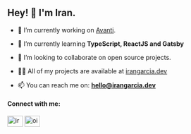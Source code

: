 <h2 align="left">Hey! 👋   I'm Iran.</h2>

- 🔭 I’m currently working on [Avanti](https://penseavanti.com.br).

- 🌱 I’m currently learning **TypeScript, ReactJS and Gatsby**

- 👯 I’m looking to collaborate on open source projects.

- 👨‍💻 All of my projects are available at [irangarcia.dev](https://irangarcia.dev)

- 📫 You can reach me on: **hello@irangarcia.dev**

<h4 align="left">Connect with me:</h4>
<p align="left">
<a href="https://linkedin.com/in/irangarciaj" target="_blank"><img  src="https://cdn.jsdelivr.net/npm/simple-icons@3.0.1/icons/linkedin.svg" alt="irangarciaj" height="25" width="35" /></a>
<a href="https://twitter.com/oirangarcia" target="_blank"><img src="https://cdn.jsdelivr.net/npm/simple-icons@3.0.1/icons/twitter.svg" alt="oirangarcia" height="25" width="35" /></a>
</p>
 
